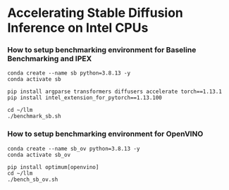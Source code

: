 # Accelerating Stable Diffusion Inference on Intel CPUs

### How to setup benchmarking environment for Baseline Benchmarking and IPEX

```
conda create --name sb python=3.8.13 -y
conda activate sb

pip install argparse transformers diffusers accelerate torch==1.13.1
pip install intel_extension_for_pytorch==1.13.100

cd ~/llm
./benchmark_sb.sh
```

### How to setup benchmarking environment for OpenVINO

```
conda create --name sb_ov python=3.8.13 -y
conda activate sb_ov

pip install optimum[openvino]
cd ~/llm
./bench_sb_ov.sh
```
